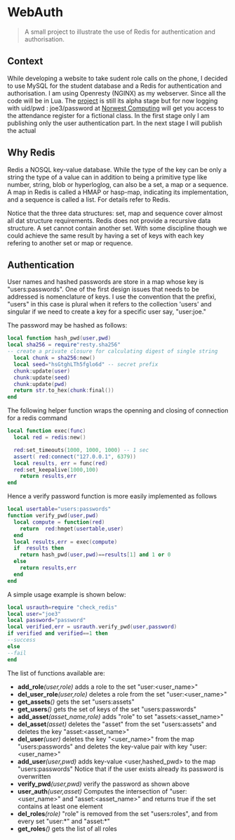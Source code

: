 # WebAuth
>A small project to illustrate the use of Redis for authentication and authorisation.

## Context
While developing a website to take sudent role calls on the phone, I decided to
use MySQL for the student database and a Redis for authentication and 
authorisation. I am using Openresty (NGINX) as my webserver. Since all the code 
will be in Lua. The [project](https://github.com/theSundayProgrammer/WebAuth) is still its alpha
stage but for now logging with uid/pwd : joe3/password  at 
[Norwest Computing](https://test.norwestcomputing.com.au/new_class) 
will get you access to the attendance register for a fictional class.
In the first stage only I am publishing only the user authentication part. In the 
next stage I will publish the actual 

## Why Redis
Redis a NOSQL key-value database. While the type of the key can be only a string
the type of a value can in addition to being a primitive type like number, string, blob or
hyperloglog, can also be a set, a map or a sequence. A map in Redis is called a
HMAP  or hasp-map, indicating its implementation, and a sequence is called a list. For details refer to Redis.

Notice that the three data structures: set, map and sequence cover almost all
dat structure requirements. Redis does not provide a recursive data structure.
A set cannot contain another set. With some discipline though we could
achieve the same result by having a set of keys with each key refering to
another set or map or requence.

## Authentication
User names and hashed passwords are store in a map whose key is 
"users:passwords". One of the first design issues that needs to be addressed
is nomenclature of keys. I use the convention that the prefixi, "users" in this
case is plural when it refers to the collection 'users' and singular if we need
to create a key for a specific user say, "user:joe." 

The password may be hashed as follows:
````lua
local function hash_pwd(user,pwd)  
local sha256 = require"resty.sha256"
-- create a private closure for calculating digest of single string
  local chunk = sha256:new() 
  local seed="hsGtghLTh5fglo6d" -- secret prefix
  chunk:update(user)
  chunk:update(seed) 
  chunk:update(pwd)               
  return str.to_hex(chunk:final())
end
````
The following helper function  wraps the openning and closing of connection for 
a redis command
````lua
local function exec(func)
  local red = redis:new()

  red:set_timeouts(1000, 1000, 1000) -- 1 sec
  assert( red:connect("127.0.0.1", 6379))
  local results, err = func(red)
  red:set_keepalive(1000,100)
    return results,err
end
````
Hence a verify password function is more easily implemented as follows
````lua
local usertable="users:passwords"
function verify_pwd(user,pwd)
  local compute = function(red)       
    return  red:hmget(usertable,user)        
  end     
  local results,err = exec(compute)
  if  results then
    return hash_pwd(user,pwd)==results[1] and 1 or 0
  else                    
    return results,err
  end                                  
end
````
A simple usage example is shown below:
````lua
local usrauth=require "check_redis"
local user="joe3"
local password="password"
local verified,err = usrauth.verify_pwd(user,password)
if verified and verified==1 then
--success
else
--fail
end
````
The list of functions available are: 

* **add_role**_(user,role)_
 adds a role to the set "user:<user_name>"
* **del_user_role**_(user,role)_
 deletes a role from the set "user:<user_name>"
* **get_assets**_()_
gets the set "users:assets"
* **get_users**_()_
gets the set of keys of the set "users:passwords"
* **add_asset**_(asset\_name,role)_
adds "role" to set "assets:<asset_name>"
* **del_asset**_(asset)_
deletes the "asset" from the set "users:assets" and deletes the key "asset:<asset_name>"
* **del_user**_(user)_
deletes the key "<user_name>" from the map "users:passwords" and deletes the key-value pair with key "user:<user_name>"
* **add_user**_(user,pwd)_
adds key-value <user,hashed_pwd> to the map "users:passwords" Notice that if the user exists already its password is overwritten
* **verify_pwd**_(user,pwd)_
verify the password as shown above
* **user_auth**_(user,asset)_
Computes the intersection of "user:<user_name>" and "asset:<asset_name>" and returns true if the set contains at least one element
* **del_roles**_(role)_
"role" is removed from the set "users:roles", and from every set "user:\*" and "asset:\*"
* **get_roles**_()_
gets the list of all roles

